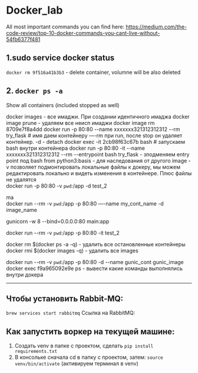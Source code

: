 # Docker_lab

All most important commands you can find here:
https://medium.com/the-code-review/top-10-docker-commands-you-cant-live-without-54fb6377f481

## 1.sudo service docker status
```docker rm 9f516a41b3b3``` - delete container, volumne will be also deleted

## 2. ```docker ps -a```
Show all containers (included stopped as well)

docker images - все имаджи. При создании идентичного имаджа 
docker image prune - удаляем все неисп имаджи
docker image rm 8709e7f8a4dd
docker run -p 80:80 --name xxxxxxx321312312312 --rm try_flask # имя даем контейнеру 
—-rm при run, после stop он удаляет контейнер. 
-d - detach
docker exec -it 2cb98f63c67b bash # запускаем bash внутри контейнера
docker run -p 80:80 -it --name xxxxxxx321312312312 --rm --entrypoint bash try_flask - зподменяем entry point под bash
from python3:basis - для наследования от другого image
-v позволяет подмонтировать локальные файлы к докеру, мы можем редактировать локально и видеть изменения в контейнере. Плюс файлы не удалятся  
docker run -p 80:80 -v `pwd`:/app -d test_2

ma	
docker run --rm -v `pwd`:/app -p 80:80 —-name my_cont_name -d image_name

gunicorn -w 8 --bind=0.0.0.0:80 main:app

docker run --rm -v `pwd`:/app -p 80:80 -it test_2

docker rm $(docker ps -a -q) - удалить все остановленные контейнеры
docker rmi $(docker images -q) - удалить все images

docker run --rm -v `pwd`:/app -p 80:80 -d --name gunic_cont gunic_image
docker exec f9a965092e9e ps - вывести какие команды выполнялись внутри докера

-------------------------

## Чтобы установить Rabbit-MQ:
```brew services start rabbitmq```
Ссылка на RabbitMQ:

## Как запустить воркер на текущей машине:
1. Создать venv в папке с проектом, сделать ```pip install requirements.txt```
2. В консольке сначала cd в папку с проектом, затем: ```source venv/bin/activate``` (активируем терминал в venv)
